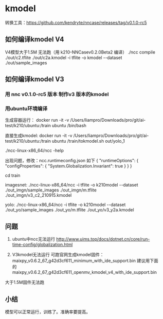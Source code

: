 # kmodel

转换工具：https://github.com/kendryte/nncase/releases/tag/v0.1.0-rc5

## 如何编译kmodel V4

V4模型大于1.5M 无法跑（用 k210-NNCasev0.2.0Beta2 编译）
./ncc compile ./out/c2.tflite ./out/c2a.kmodel -i tflite -o kmodel --dataset ./out/sample_images

## 如何编译kmodel V3

### 用 nnc v0.1.0-rc5 版本 制作v3 版本的kmodel

### 用ubuntu环境编译

生成容器运行：
docker run -it -v /Users/liampro/Downloads/pro/git/ai-test/k210/ubuntu:/train ubuntu /bin/bash

直接生成kmodel:
docker run -it -v /Users/liampro/Downloads/pro/git/ai-test/k210/ubuntu:/train ubuntu /train/tokmodel.sh out/yolo_1

./ncc-linux-x86_64/ncc -help

出现问题，修改：ncc.runtimeconfig.json 如下
    {
        "runtimeOptions": {
            "configProperties": {
                "System.Globalization.Invariant": true
            }
        }
    }

cd train

imagesnet:
./ncc-linux-x86_64/ncc -i tflite -o k210model --dataset ./out_imgn/sample_images ./out_imgn/m.tflite ./out_imgn/v3_c2_210915.kmodel

yolo:
./ncc-linux-x86_64/ncc -i tflite -o k210model --dataset ./out_yo/sample_images ./out_yo/m.tflite ./out_yo/v3_y2a.kmodel

## 问题

1. ubuntu中ncc无法运行
http://www.uims.top/docs/dotnet.cn/core/run-time-config/globalization.html

2. V3kmodel无法运行
可跑官网生成kmodel固件：
maixpy_v0.6.2_67_g42d3cf611_minimum_with_ide_support.bin
建议用下面的
maixpy_v0.6.2_67_g42d3cf611_openmv_kmodel_v4_with_ide_support.bin

大于1.5M固件无法跑

## 小结

模型可以正常运行，训练了。准确率要提高。
